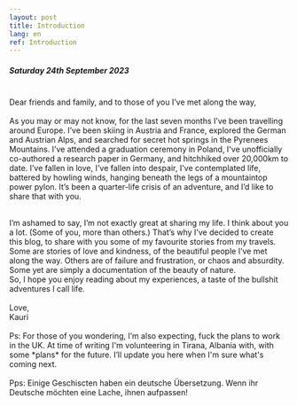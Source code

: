 ```yaml
---
layout: post
title: Introduction
lang: en
ref: Introduction
---
```


##### Saturday 24th September 2023

<br>Dear friends and family, and to those of you I’ve met along the way,
<br>
<br>
As you may or may not know, for the last seven months I’ve been travelling around Europe. I’ve been skiing in Austria and France, explored the German and Austrian Alps, and searched for secret hot springs in the Pyrenees Mountains. I’ve attended a graduation ceremony in Poland, I've unofficially co-authored a research paper in Germany, and hitchhiked over 20,000km to date. I’ve fallen in love, I've fallen into despair, I've contemplated life, battered by howling winds, hanging beneath the legs of a mountaintop power pylon. It’s been a quarter-life crisis of an adventure, and I’d like to share that with you.

<br>
I’m ashamed to say, I’m not exactly great at sharing my life. I think about you a lot. (Some of you, more than others.) That’s why I’ve decided to create this blog, to share with you some of my favourite stories from my travels. Some are stories of love and kindness, of the beautiful people I’ve met along the way. Others are of failure and frustration, or chaos and absurdity. Some yet are simply a documentation of the beauty of nature.

<br>
So, I hope you enjoy reading about my experiences, a taste of the bullshit adventures I call life.
<br>
<br>Love,
<br>Kauri
<br>
<br>Ps: For those of you wondering, I’m also expecting, fuck the plans to work in the UK. At time of writing I'm volunteering in Tirana, Albania with, with some *plans* for the future. I’ll update you here when I'm sure what's coming next.
<br>
<br>Pps: Einige Geschiscten haben ein deutsche Übersetzung. Wenn ihr Deutsche möchten eine Lache, ihnen aufpassen!